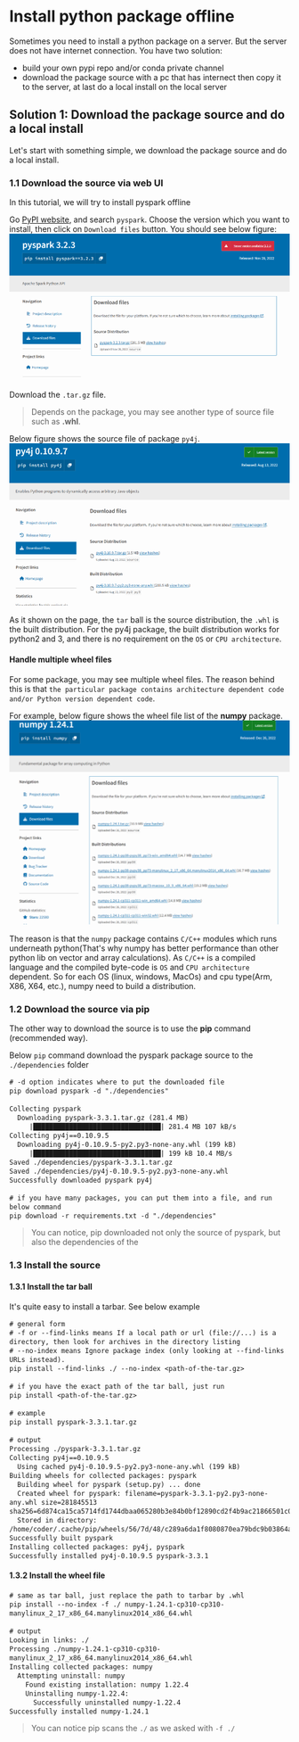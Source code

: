 # Install python package offline

Sometimes you need to install a python package on a server. But the server does not have internet connection. You have two solution:
- build your own pypi repo and/or conda private channel
- download the package source with a pc that has internect then copy it to the server, at last do a local install on the local server

## Solution 1: Download the package source and do a local install 

Let's start with something simple, we download the package source and do a local install.

### 1.1 Download the source via web UI

In this tutorial, we will try to install pyspark offline 

Go [PyPI website](https://pypi.org/), and search `pyspark`. Choose the version which you want to install, then click on `Download files` button. You should see below figure:
![pyspark_download_source.PNG](../images/pyspark_download_source.PNG)

Download the `.tar.gz` file. 


> Depends on the package, you may see another type of source file such as **.whl**. 

Below figure shows the source file of package `py4j`.
![py4j_source_file.PNG](../images/py4j_source_file.PNG)

As it shown on the page, the `tar` ball is the source distribution, the `.whl` is the built distribution. For the py4j package, the built distribution works for python2 and 3, and there is no requirement on the `OS` or `CPU architecture`.


#### Handle multiple wheel files

For some package, you may see multiple wheel files. The reason behind this is that `the particular package contains architecture dependent code and/or Python version dependent code`.

For example, below figure shows the wheel file list of the **numpy** package.
![numpy_source_file.PNG](../images/numpy_source_file.PNG)

The reason is that the `numpy` package contains `C/C++` modules which runs underneath python(That's why numpy has better performance than other python lib on vector and array calculations). As `C/C++` is a compiled language and the compiled byte-code is `OS` and `CPU architecture` dependent. So for each OS (linux, windows, MacOs) and cpu type(Arm, X86, X64, etc.), numpy need to build a distribution.






### 1.2 Download the source via pip

The other way to download the source is to use the **pip** command (recommended way).

Below `pip` command download the pyspark package source to the `./dependencies` folder

```shell
# -d option indicates where to put the downloaded file
pip download pyspark -d "./dependencies"

Collecting pyspark
  Downloading pyspark-3.3.1.tar.gz (281.4 MB)
     |████████████████████████████████| 281.4 MB 107 kB/s 
Collecting py4j==0.10.9.5
  Downloading py4j-0.10.9.5-py2.py3-none-any.whl (199 kB)
     |████████████████████████████████| 199 kB 10.4 MB/s 
Saved ./dependencies/pyspark-3.3.1.tar.gz
Saved ./dependencies/py4j-0.10.9.5-py2.py3-none-any.whl
Successfully downloaded pyspark py4j

# if you have many packages, you can put them into a file, and run below command
pip download -r requirements.txt -d "./dependencies"
```

> You can notice, pip downloaded not only the source of pyspark, but also the dependencies of the  


### 1.3 Install the source

#### 1.3.1 Install the tar ball

It's quite easy to install a tarbar. See below example

```shell
# general form
# -f or --find-links means If a local path or url (file://...) is a directory, then look for archives in the directory listing
# --no-index means Ignore package index (only looking at --find-links URLs instead).
pip install --find-links ./ --no-index <path-of-the-tar.gz>

# if you have the exact path of the tar ball, just run
pip install <path-of-the-tar.gz>

# example
pip install pyspark-3.3.1.tar.gz

# output
Processing ./pyspark-3.3.1.tar.gz
Collecting py4j==0.10.9.5
  Using cached py4j-0.10.9.5-py2.py3-none-any.whl (199 kB)
Building wheels for collected packages: pyspark
  Building wheel for pyspark (setup.py) ... done
  Created wheel for pyspark: filename=pyspark-3.3.1-py2.py3-none-any.whl size=281845513 sha256=6d874ca15ca5714fd1744dbaa065280b3e84b0bf12890cd2f4b9ac21866501c0
  Stored in directory: /home/coder/.cache/pip/wheels/56/7d/48/c289a6da1f8080870ea79bdc9b03864a3f0477da6a962bb9da
Successfully built pyspark
Installing collected packages: py4j, pyspark
Successfully installed py4j-0.10.9.5 pyspark-3.3.1
```

#### 1.3.2 Install the wheel file

```shell
# same as tar ball, just replace the path to tarbar by .whl
pip install --no-index -f ./ numpy-1.24.1-cp310-cp310-manylinux_2_17_x86_64.manylinux2014_x86_64.whl

# output
Looking in links: ./
Processing ./numpy-1.24.1-cp310-cp310-manylinux_2_17_x86_64.manylinux2014_x86_64.whl
Installing collected packages: numpy
  Attempting uninstall: numpy
    Found existing installation: numpy 1.22.4
    Uninstalling numpy-1.22.4:
      Successfully uninstalled numpy-1.22.4
Successfully installed numpy-1.24.1
```

> You can notice pip scans the `./` as we asked with `-f ./`

